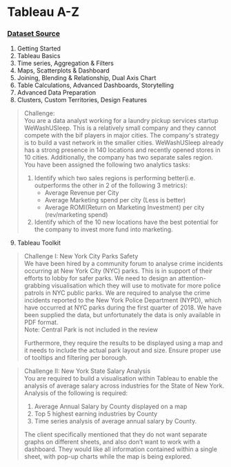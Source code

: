# Tableau A-Z

### [Dataset Source](https://www.artofvisualization.com/pages/tableau)
1. Getting Started
2. Tableau Basics
3. Time series, Aggregation & Filters
4. Maps, Scatterplots & Dashboard
5. Joining, Blending & Relationship, Dual Axis Chart
6. Table Calculations, Advanced Dashboards, Storytelling
7. Advanced Data Preparation
8. Clusters, Custom Territories, Design Features
> Challenge:  
> You are a data analyst working for a laundry pickup services startup WeWashUSleep. This is a relatively small company and they cannot compete with the bif players in major cities. The company's strategy is to build a vast network in the smaller cities. WeWashUSleep already has a strong presence in 140 locations and recently opened stores in 10 cities. Additionally, the company has two separate sales region.
> You have been assigned the following two analytics tasks:
> 1. Identify which two sales regions is performing better(i.e. outperforms the other in 2 of the following 3 metrics):
>    - Average Revenue per City
>    - Average Marketing spend per city (Less is better)
>    - Average ROMI(Return on Marketing Investment) per city (rev/marketing spend)
> 2. Identify which of the 10 new locations have the best potential for the company to invest more fund into marketing.
9. Tableau Toolkit  
> Challenge I: New York City Parks Safety  
> We have been hired by a community forum to analyse crime incidents occurring at New York City (NYC) parks. This is in support of their efforts to lobby for safer parks. We need to design an attention-grabbing visualisation which they will use to motivate for more police patrols in NYC public parks.
> We are required to analyse the crime incidents reported to the New York Police Department (NYPD), which have occurred at NYC parks during the first quarter of 2018. We have been supplied the data, but unfortunately the data is only available in PDF format.  
Note: Central Park is not included in the review
>
> Furthermore, they require the results to be displayed using a map and it needs 
to include the actual park layout and size.
Ensure proper use of tooltips and filtering per borough.

> Challenge II: New York State Salary Analysis  
> You are required to build a visualisation within Tableau to enable the analysis of average salary across industries for the State of New York. Analysis of the following is required:  
> 1. Average Annual Salary by County displayed on a map  
> 2. Top 5 highest earning industries by County  
> 3. Time series analysis of average annual salary by County.  
> 
> The client specifically mentioned that they do not want separate graphs on  different sheets, and also don’t want to work with a dashboard. They would like all information contained within a single sheet, with pop-up charts while the map is being explored.
